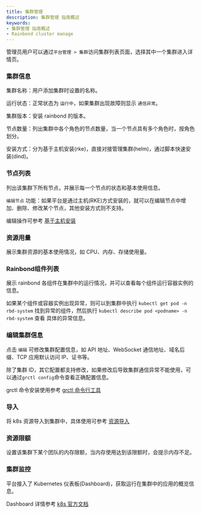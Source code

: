 ```yaml
---
title: 集群管理
description: 集群管理 指南概述
keywords:
- 集群管理 指南概述
- Rainbond cluster manage
---
```


管理员用户可以通过`平台管理 > 集群`访问集群列表页面，选择其中一个集群进入详情页。

### 集群信息

集群名称：用户添加集群时设置的名称。

运行状态：正常状态为 `运行中`，如果集群出现故障则显示 `通信异常`。

集群版本：安装 rainbond 的版本。

节点数量：列出集群中各个角色的节点数量，当一个节点具有多个角色时，按角色划分。

安装方式：分为基于主机安装(rke)，直接对接管理集群(helm)，通过脚本快速安装(dind)。

### 节点列表

列出该集群下所有节点，并展示每一个节点的状态和基本使用信息。

`编辑节点` 功能：如果平台是通过主机(RKE)方式安装的，就可以在编辑节点中增加、删除、修改某个节点，其他安装方式则不支持。

编辑操作可参考 [基于主机安装](/docs/installation/install-with-ui/index.md)

### 资源用量

展示集群资源的基本使用情况，如 CPU、内存、存储使用量。

### Rainbond组件列表

展示 rainbond 各组件在集群中的运行情况，并可以查看每个组件运行容器实例的信息。

如果某个组件或容器实例出现异常，则可以到集群中执行 `kubectl get pod -n rbd-system` 找到异常的组件，然后执行 `kubectl describe pod <podname> -n rbd-system` 查看
具体的异常信息。

### 编辑集群信息
点击 `编辑` 可修改集群配置信息，如 API 地址、WebSocket 通信地址、域名后缀、TCP 应用默认访问 IP、证书等。

除了集群 ID，其它配置都支持修改，如果修改后导致集群通信异常不能使用，可以通过`grctl config`命令查看正确配置信息。

grctl 命令安装使用参考 [grctl 命令行工具](/docs/ops-guide/tools/grctl.md)

### 导入
将 k8s 资源导入到集群中，具体使用可参考 [资源导入](/docs/use-manual/team-manage/ns-to-team/)

### 资源限额
设置该集群下某个团队的内存限额，当内存使用达到该限额时，会提示内存不足。

### 集群监控
平台接入了 Kubernetes 仪表板(Dashboard)，获取运行在集群中的应用的概览信息。

Dashboard 详情参考 [k8s 官方文档](https://kubernetes.io/zh-cn/docs/tasks/access-application-cluster/web-ui-dashboard/)
